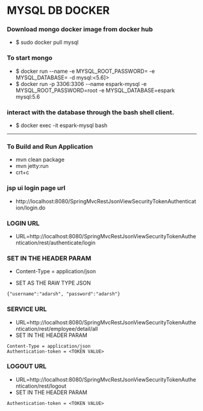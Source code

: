 

# MYSQL DB DOCKER

### Download mongo docker image from docker hub
* $ sudo docker pull mysql

### To start mongo
* $ docker run --name <mysql-instance-name> -e MYSQL_ROOT_PASSWORD=<root-user-ped> -e MYSQL_DATABASE=<mysql-db-name> -d mysql:<5.6]>
* $ docker run -p 3306:3306 --name espark-mysql -e MYSQL_ROOT_PASSWORD=root -e MYSQL_DATABASE=espark  mysql:5.6

### interact with the database through the bash shell client.
* $ docker exec -it espark-mysql bash

---
### To Build and Run Application 
* mvn clean package
* mvn jetty:run
* crt+c

### jsp ui login page url

* http://localhost:8080/SpringMvcRestJsonViewSecurityTokenAuthentication/login.do

### LOGIN URL
* URL=http://localhost:8080/SpringMvcRestJsonViewSecurityTokenAuthentication/rest/authenticate/login

### SET IN THE HEADER PARAM
* Content-Type = application/json

* SET AS THE RAW TYPE JSON
````
{"username":"adarsh", "password":"adarsh"}
````

### SERVICE URL
* URL=http://localhost:8080/SpringMvcRestJsonViewSecurityTokenAuthentication/rest/employee/detail/all
* SET IN THE HEADER PARAM
```
Content-Type = application/json
Authentication-token = <TOKEN VALUE>
```
### LOGOUT URL
* URL=http://localhost:8080/SpringMvcRestJsonViewSecurityTokenAuthentication/rest/logout
* SET IN THE HEADER PARAM
````
Authentication-token = <TOKEN VALUE>
````
